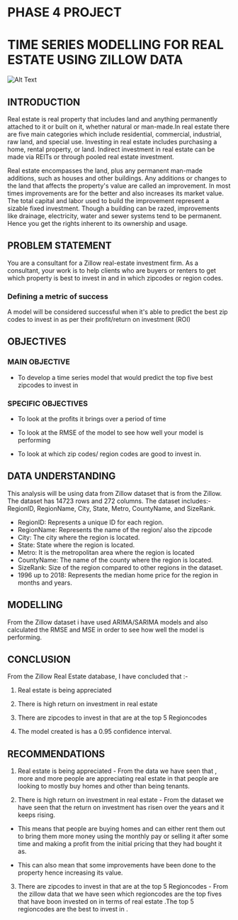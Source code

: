 # PHASE 4 PROJECT

# TIME SERIES MODELLING FOR REAL ESTATE USING ZILLOW DATA 
![Alt Text]([image_url](https://github.com/mercyodino/phase4project/blob/master/real%20estate%20image.jpg))


## INTRODUCTION
Real estate is real property that includes land and anything permanently attached to it or built on it, whether natural or man-made.In real estate there are five main categories which include residential, commercial, industrial, raw land, and special use.
Investing in real estate includes purchasing a home, rental property, or land. Indirect investment in real estate can be made via REITs or through pooled real estate investment.

Real estate encompasses the land, plus any permanent man-made additions, such as houses and other buildings. Any additions or changes to the land that affects the property's value are called an improvement. In most times improvements are for the better and also increases its market value. The total capital and labor used to build the improvement represent a sizable fixed investment. Though a building can be razed, improvements like drainage, electricity, water and sewer systems tend to be permanent. Hence you get the rights inherent to its ownership and usage.

## PROBLEM STATEMENT

You are a consultant for a Zillow real-estate investment firm. As a consultant, your work is to help clients who are buyers or renters to get which property is best to invest in and in which zipcodes or region codes.

### Defining a metric of success
A model will be considered successful when it's able to predict the best zip codes to invest in as per their profit/return on investment (ROI)

## OBJECTIVES 

### MAIN OBJECTIVE
* To develop a time series model that would predict the top five best zipcodes to invest in

### SPECIFIC OBJECTIVES
* To look at the profits it brings over a period of time

* To look at the RMSE of the model to see how well your model is performing 

* To look at which zip codes/ region codes are good to invest in.

## DATA UNDERSTANDING
This analysis will be using data from Zillow dataset that is from the Zillow. The dataset has 14723 rows and 272 columns. The dataset includes:- RegionID,	RegionName,	City, State, Metro,	CountyName, and SizeRank.

* RegionID: Represents a unique ID for each region.
* RegionName: Represents the name of the region/ also the zipcode	
* City: The city where the region is located.
* State:	State where the region is located.
* Metro:	It is the metropolitan area where the region is located 
* CountyName: The name of the county where the region is located.
* SizeRank: Size of the region compared to other regions in the dataset.	
* 1996 up to 2018: Represents the median home price for the region in months and years.

## MODELLING
From the Zillow dataset i have used ARIMA/SARIMA models and also calculated the RMSE and MSE in order to see how well the model is performing. 

## CONCLUSION
From the Zillow Real Estate database, I have concluded that :-

1. Real estate is being appreciated 

2. There is high return  on investment in real estate

3. There are zipcodes to invest in that are at the top 5 Regioncodes 

4. The model created is has a 0.95 confidence interval.


## RECOMMENDATIONS

1. Real estate is being appreciated - From the data we have seen that , more and more people are appreciating real estate in that people are looking to mostly buy homes and other than being tenants.

2. There is high return on investment in real estate - From the dataset we have seen that the return on investment has risen over  the years and it keeps rising.

* This means that people are buying homes and can either rent them out to bring them more money using the monthly pay or selling it after some time and making a profit from the initial pricing that they had bought it as.

* This can also mean that some improvements have been done to the property hence increasing its value.

3. There are zipcodes to invest in that are at the top 5 Regioncodes - From the zillow data that we have seen which regioncodes are the top fives that have boon invested on in terms of real estate .The top 5 regioncodes are the best to invest in .  
